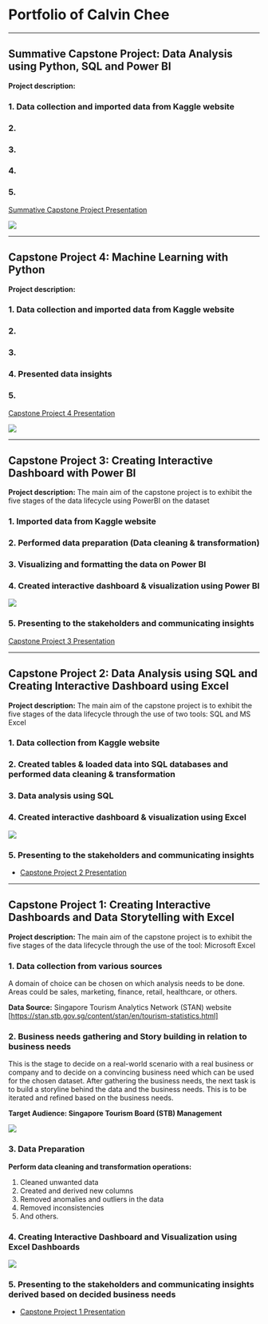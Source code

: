 # Portfolio of Calvin Chee

---
## Summative Capstone Project: Data Analysis using Python, SQL and Power BI

**Project description:**

### 1. Data collection and imported data from Kaggle website

### 2.

### 3.

### 4.

### 5.

[Summative Capstone Project Presentation](/pdf/Summative_Capstone_Presentation.pdf)

<img src="images/Summative_Capstone_Screenshot.PNG"/>

---
## Capstone Project 4: Machine Learning with Python

**Project description:**

### 1. Data collection and imported data from Kaggle website

### 2.

### 3.

### 4. Presented data insights

### 5.

[Capstone Project 4 Presentation](/pdf/Capstone_Project_4_Presentation.pdf)

<img src="images/Capstone_4_Screenshot.PNG"/>

---
## Capstone Project 3: Creating Interactive Dashboard with Power BI

**Project description:** The main aim of the capstone project is to exhibit the five stages of the data lifecycle using PowerBI on the dataset

### 1. Imported data from Kaggle website

### 2. Performed data preparation (Data cleaning & transformation)

### 3. Visualizing and formatting the data on Power BI

### 4. Created interactive dashboard & visualization using Power BI

<img src="images/Capstone_3_Dashboards.PNG"/>

### 5. Presenting to the stakeholders and communicating insights

[Capstone Project 3 Presentation](/pdf/Capstone_Project_3_Presentation.pdf)

---
## Capstone Project 2: Data Analysis using SQL and Creating Interactive Dashboard using Excel

**Project description:** The main aim of the capstone project is to exhibit the five stages of the data lifecycle through the use of two tools: SQL and MS Excel

### 1. Data collection from Kaggle website

### 2. Created tables & loaded data into SQL databases and performed data cleaning & transformation

### 3. Data analysis using SQL 

### 4. Created interactive dashboard & visualization using Excel

<img src="images/Capstone_Project_2_Dashboard.PNG"/>

### 5. Presenting to the stakeholders and communicating insights

- [Capstone Project 2 Presentation](/pdf/Capstone_Project_2_Presentation.pdf)



---
## Capstone Project 1: Creating Interactive Dashboards and Data Storytelling with Excel

**Project description:** The main aim of the capstone project is to exhibit the five stages of the data lifecycle through the use of the tool: Microsoft Excel

### 1. Data collection from various sources

A domain of choice can be chosen on which analysis needs to be done. Areas could be sales, marketing, finance, retail, healthcare, or others.

**Data Source:** Singapore Tourism Analytics Network (STAN) website [https://stan.stb.gov.sg/content/stan/en/tourism-statistics.html]

### 2. Business needs gathering and Story building in relation to business needs

This is the stage to decide on a real-world scenario with a real business or company and to decide on a convincing business need which can be used for the chosen dataset. After gathering the business needs, the next task is to build a storyline behind the data and the business needs. This is to be iterated and refined based on the business needs.

**Target Audience: Singapore Tourism Board (STB) Management** 

<img src="images/STB_Problem_Statement_and_Business_needs.PNG"/>

### 3. Data Preparation 

**Perform data cleaning and transformation operations:** 
1. Cleaned unwanted data
2. Created and derived new columns
3. Removed anomalies and outliers in the data
4. Removed inconsistencies
5. And others.

### 4. Creating Interactive Dashboard and Visualization using Excel Dashboards

<img src="images/Capstone_Project_1_Dashboard.PNG"/>

### 5. Presenting to the stakeholders and communicating insights derived based on decided business needs

- [Capstone Project 1 Presentation](/pdf/Capstone_Project_1_Presentation.pdf)



